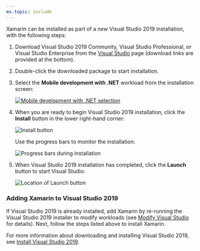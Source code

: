 ```yaml
---
ms.topic: include
---
```

Xamarin can be installed as part of a _new_ Visual Studio 2019 installation, with the following steps:

1. Download Visual Studio 2019 Community, Visual Studio Professional, or
   Visual Studio Enterprise from the
   [Visual Studio](https://visualstudio.microsoft.com/vs/) page (download
   links are provided at the bottom).

2. Double-click the downloaded package to start installation.

3. Select the **Mobile development with .NET** workload from the
   installation screen:

    [![Mobile development with .NET selection](~/get-started/installation/windows-images/vs2019-mobile-dev-workload-sml.png)](~/get-started/installation/windows-images/vs2019-mobile-dev-workload.png#lightbox)

4. When you are ready to begin Visual Studio 2019 installation, click the
   **Install** button in the lower right-hand corner:

    ![Install button](~/get-started/installation/windows-images/vs2019-click-install.png)

   Use the progress bars to monitor the installation:

    ![Progress bars during installation](~/get-started/installation/windows-images/vs2019-progress-bars.png)

5. When Visual Studio 2019 installation has completed, click the **Launch**
   button to start Visual Studio:

    ![Location of Launch button](~/get-started/installation/windows-images/vs2019-launch.png)

<a name="vs2019" />

### Adding Xamarin to Visual Studio 2019

If Visual Studio 2019 is already installed, add Xamarin by
re-running the Visual Studio 2019 installer to modify workloads (see
[Modify Visual Studio](https://docs.microsoft.com/visualstudio/install/modify-visual-studio)
for details). Next, follow the steps listed above to install Xamarin.

For more information about downloading and installing Visual Studio
2019, see [Install Visual Studio 2019](https://docs.microsoft.com/visualstudio/install/install-visual-studio).
